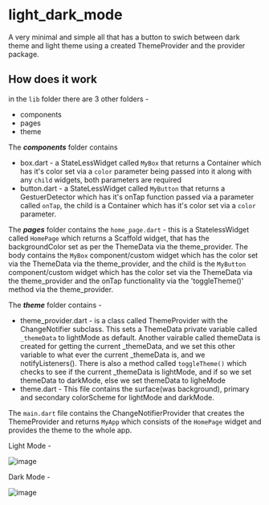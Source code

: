 # light_dark_mode

A very minimal and simple all that has a button to swich between dark theme and light theme using a created ThemeProvider and the provider package.

## How does it work

in the `lib` folder there are 3 other folders - 
- components
- pages
- theme

The ***components*** folder contains 
- box.dart - a StateLessWidget called `MyBox` that returns a Container which has it's color set via a `color` parameter being passed into it along with any `child` widgets, both parameters are required
- button.dart - a StateLessWidget called `MyButton` that returns a GestuerDetector which has it's onTap function passed via a parameter called `onTap`, the child is a Container which has it's color set via a `color` parameter.

The ***pages*** folder contains the `home_page.dart` - 
this is a StatelessWidget called `HomePage` which returns a Scaffold widget, that has the backgroundColor set as per the ThemeData via the theme_provider. 
The body contains the `MyBox` component/custom widget which has the color set via the ThemeData via the theme_provider, and the child is the `MyButton` component/custom widget which has the color set via the ThemeData via the theme_provider and the onTap functionality via the 'toggleTheme()' method via the theme_provider.

The ***theme*** folder contains - 
- theme_provider.dart - is a class called ThemeProvider with the ChangeNotifier subclass. This sets a ThemeData private variable called `_themeData` to lightMode as default. Another vairable called themeData is created for getting the current _themeData, and we set this other variable to what ever the current _themeData is, and we notifyListeners().
  There is also a method called `toggleTheme()` which checks to see if the current _themeData is lightMode, and if so we set themeData to darkMode, else we set themeData to ligheMode
- theme.dart - This file contains the surface(was background), primary and secondary colorScheme for lightMode and darkMode.

The `main.dart` file contains the ChangeNotifierProvider that creates the ThemeProvider and returns `MyApp` which consists of the `HomePage` widget and provides the theme to the whole app.

Light Mode - 

![image](https://github.com/user-attachments/assets/42a96add-eda7-41ab-9fe9-dc3864b7c7ce)

Dark Mode - 

![image](https://github.com/user-attachments/assets/72fdcacc-3381-481d-bab7-9f3c6e1d1ecf)


